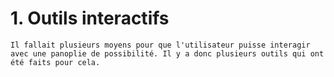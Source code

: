 # 1. Outils interactifs

```{admonition} Information
Il fallait plusieurs moyens pour que l'utilisateur puisse interagir avec une panoplie de possibilité. Il y a donc plusieurs outils qui ont été faits pour cela.
```

## 